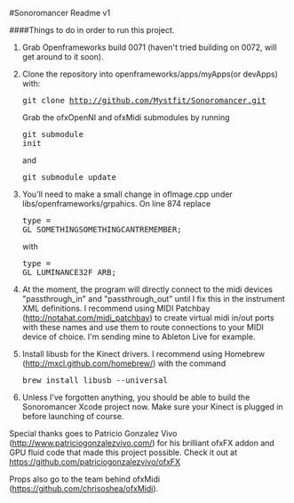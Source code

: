 #Sonoromancer Readme v1

####Things to do in order to run this project.

1. Grab Openframeworks build 0071 (haven't tried building on 0072, will get around to it soon).


2. Clone the repository into openframeworks/apps/myApps(or devApps) with: <pre>git clone http://github.com/Mystfit/Sonoromancer.git</pre> Grab the ofxOpenNI and ofxMidi submodules by running <pre>git submodule init</pre> and <pre>git submodule update</pre>


3. You'll need to make a small change in ofImage.cpp under libs/openframeworks/grpahics. On line 874 replace <pre>type = GL_SOMETHINGSOMETHINGCANTREMEMBER;</pre> with <pre>type = GL_LUMINANCE32F_ARB;</pre>


4. At the moment, the program will directly connect to the midi devices "passthrough_in" and "passthrough_out" until I fix this in the instrument XML definitions. I recommend using MIDI Patchbay (http://notahat.com/midi_patchbay) to create virtual midi in/out ports with these names and use them to route connections to your MIDI device of choice. I'm sending mine to Ableton Live for example.


5. Install libusb for the Kinect drivers. I recommend using Homebrew (http://mxcl.github.com/homebrew/) with the command <pre>brew install libusb --universal</pre>


6. Unless I've forgotten anything, you should be able to build the Sonoromancer Xcode project now. Make sure your Kinect is plugged in before launching of course.


Special thanks goes to Patricio Gonzalez Vivo (http://www.patriciogonzalezvivo.com/) for his brilliant ofxFX addon and GPU fluid code that made this project possible. Check it out at https://github.com/patriciogonzalezvivo/ofxFX

Props also go to the team behind ofxMidi (https://github.com/chrisoshea/ofxMidi).